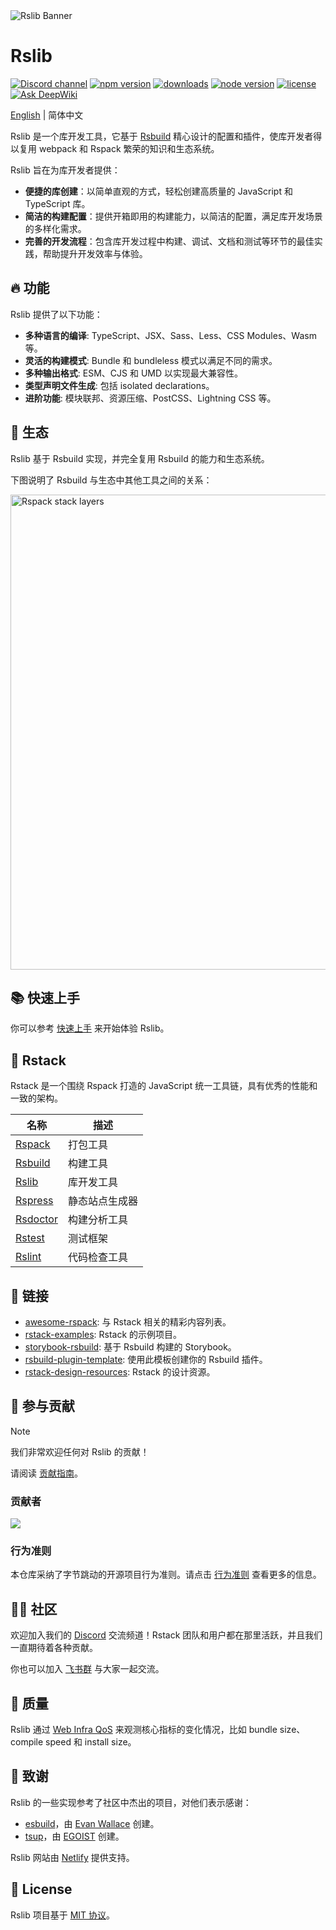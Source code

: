 <picture>
  <img alt="Rslib Banner" src="https://assets.rspack.rs/rslib/rslib-banner.png">
</picture>

# Rslib

<p>
  <a href="https://discord.gg/FQfm7VqU"><img src="https://img.shields.io/badge/chat-discord-blue?style=flat-square&logo=discord&colorA=564341&colorB=F8F5FF" alt="Discord channel" /></a>
  <a href="https://npmjs.com/package/@rslib/core?activeTab=readme"><img src="https://img.shields.io/npm/v/@rslib/core?style=flat-square&colorA=564341&colorB=F8F5FF" alt="npm version" /></a>
  <a href="https://npmcharts.com/compare/@rslib/core?minimal=true"><img src="https://img.shields.io/npm/dm/@rslib/core.svg?style=flat-square&colorA=564341&colorB=F8F5FF" alt="downloads" /></a>
  <a href="https://nodejs.org/en/about/previous-releases"><img src="https://img.shields.io/node/v/@rslib/core.svg?style=flat-square&colorA=564341&colorB=F8F5FF" alt="node version"></a>
  <a href="https://github.com/web-infra-dev/rslib/blob/main/LICENSE"><img src="https://img.shields.io/badge/License-MIT-blue.svg?style=flat-square&colorA=564341&colorB=F8F5FF" alt="license" /></a>
  <a href="https://deepwiki.com/web-infra-dev/rslib"><img src="https://deepwiki.com/badge.svg" alt="Ask DeepWiki" /></a>
</p>

[English](./README.md) | 简体中文

Rslib 是一个库开发工具，它基于 [Rsbuild](https://rsbuild.rs/zh) 精心设计的配置和插件，使库开发者得以复用 webpack 和 Rspack 繁荣的知识和生态系统。

Rslib 旨在为库开发者提供：

- **便捷的库创建**：以简单直观的方式，轻松创建高质量的 JavaScript 和 TypeScript 库。
- **简洁的构建配置**：提供开箱即用的构建能力，以简洁的配置，满足库开发场景的多样化需求。
- **完善的开发流程**：包含库开发过程中构建、调试、文档和测试等环节的最佳实践，帮助提升开发效率与体验。

## 🔥 功能

Rslib 提供了以下功能：

- **多种语言的编译**: TypeScript、JSX、Sass、Less、CSS Modules、Wasm 等。
- **灵活的构建模式**: Bundle 和 bundleless 模式以满足不同的需求。
- **多种输出格式**: ESM、CJS 和 UMD 以实现最大兼容性。
- **类型声明文件生成**: 包括 isolated declarations。
- **进阶功能**: 模块联邦、资源压缩、PostCSS、Lightning CSS 等。

## 🎯 生态

Rslib 基于 Rsbuild 实现，并完全复用 Rsbuild 的能力和生态系统。

下图说明了 Rsbuild 与生态中其他工具之间的关系：

<img src="https://assets.rspack.rs/rsbuild/assets/rspack-stack-layers.png" alt="Rspack stack layers" width="760" />

## 📚 快速上手

你可以参考 [快速上手](https://rslib.rs/zh/guide/start/quick-start) 来开始体验 Rslib。

## 🦀 Rstack

Rstack 是一个围绕 Rspack 打造的 JavaScript 统一工具链，具有优秀的性能和一致的架构。

| 名称                                                  | 描述           |
| ----------------------------------------------------- | -------------- |
| [Rspack](https://github.com/web-infra-dev/rspack)     | 打包工具       |
| [Rsbuild](https://github.com/web-infra-dev/rsbuild)   | 构建工具       |
| [Rslib](https://github.com/web-infra-dev/rslib)       | 库开发工具     |
| [Rspress](https://github.com/web-infra-dev/rspress)   | 静态站点生成器 |
| [Rsdoctor](https://github.com/web-infra-dev/rsdoctor) | 构建分析工具   |
| [Rstest](https://github.com/web-infra-dev/rstest)     | 测试框架       |
| [Rslint](https://github.com/web-infra-dev/rslint)     | 代码检查工具   |

## 🔗 链接

- [awesome-rspack](https://github.com/web-infra-dev/awesome-rspack): 与 Rstack 相关的精彩内容列表。
- [rstack-examples](https://github.com/rspack-contrib/rstack-examples): Rstack 的示例项目。
- [storybook-rsbuild](https://github.com/rspack-contrib/storybook-rsbuild): 基于 Rsbuild 构建的 Storybook。
- [rsbuild-plugin-template](https://github.com/rspack-contrib/rsbuild-plugin-template): 使用此模板创建你的 Rsbuild 插件。
- [rstack-design-resources](https://github.com/rspack-contrib/rstack-design-resources): Rstack 的设计资源。

## 🤝 参与贡献

> [!NOTE]
> 我们非常欢迎任何对 Rslib 的贡献！

请阅读 [贡献指南](https://github.com/web-infra-dev/rslib/blob/main/CONTRIBUTING.md)。

### 贡献者

<a href="https://github.com/web-infra-dev/rslib/graphs/contributors" target="_blank">
  <img src="https://contrib.rocks/image?repo=web-infra-dev/rslib&columns=24">
</a>

### 行为准则

本仓库采纳了字节跳动的开源项目行为准则。请点击 [行为准则](./CODE_OF_CONDUCT.md) 查看更多的信息。

## 🧑‍💻 社区

欢迎加入我们的 [Discord](https://discord.gg/FQfm7VqU) 交流频道！Rstack 团队和用户都在那里活跃，并且我们一直期待着各种贡献。

你也可以加入 [飞书群](https://applink.feishu.cn/client/chat/chatter/add_by_link?link_token=3c3vca77-bfc0-4ef5-b62b-9c5c9c92f1b4) 与大家一起交流。

## 🌟 质量

Rslib 通过 [Web Infra QoS](https://web-infra-qos.netlify.app?product=rslib&metrics=bundle-size) 来观测核心指标的变化情况，比如 bundle size、compile speed 和 install size。

## 🙏 致谢

Rslib 的一些实现参考了社区中杰出的项目，对他们表示感谢：

- [esbuild](https://github.com/evanw/esbuild)，由 [Evan Wallace](https://github.com/evanw) 创建。
- [tsup](https://github.com/egoist/tsup)，由 [EGOIST](https://github.com/egoist) 创建。

Rslib 网站由 [Netlify](https://www.netlify.com/) 提供支持。

## 📖 License

Rslib 项目基于 [MIT 协议](https://github.com/web-infra-dev/rslib/blob/main/LICENSE)。
